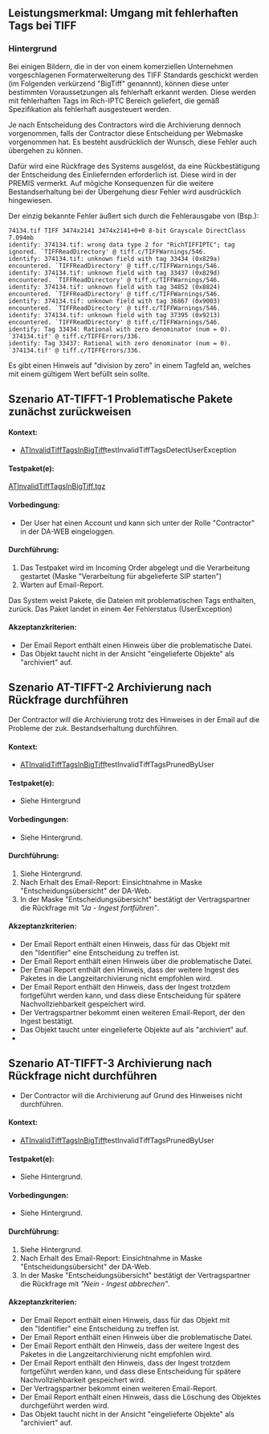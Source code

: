 ## Leistungsmerkmal: Umgang mit fehlerhaften Tags bei TIFF

### Hintergrund

Bei einigen Bildern, die in der von einem komerziellen Unternehmen vorgeschlagenen Formaterweiterung des TIFF Standards geschickt werden (im Folgenden verkürzend "BigTiff" genannnt), können diese unter bestimmten Voraussetzungen als fehlerhaft erkannt werden. Diese werden mit fehlerhaften Tags im Rich-IPTC Bereich geliefert, die gemäß Spezifikation als fehlerhaft ausgesteuert werden.

Je nach Entscheidung des Contractors wird die Archivierung dennoch vorgenommen, falls der Contractor diese Entscheidung per Webmaske vorgenommen hat. Es besteht ausdrücklich der Wunsch, diese Fehler auch übergehen zu können. 

Dafür wird eine Rückfrage des Systems ausgelöst, da eine Rückbestätigung der Entscheidung des Einliefernden erforderlich ist. Diese wird in der PREMIS vermerkt. Auf mögiche Konsequenzen für die weitere Bestandserhaltung bei der Übergehung diesr Fehler wird ausdrücklich hingewiesen. 

Der einzig bekannte Fehler äußert sich durch die Fehlerausgabe von (Bsp.): 

```
74134.tif TIFF 3474x2141 3474x2141+0+0 8-bit Grayscale DirectClass 7.094mb 
identify: 374134.tif: wrong data type 2 for "RichTIFFIPTC"; tag ignored. `TIFFReadDirectory' @ tiff.c/TIFFWarnings/546.
identify: 374134.tif: unknown field with tag 33434 (0x829a) encountered. `TIFFReadDirectory' @ tiff.c/TIFFWarnings/546.
identify: 374134.tif: unknown field with tag 33437 (0x829d) encountered. `TIFFReadDirectory' @ tiff.c/TIFFWarnings/546.
identify: 374134.tif: unknown field with tag 34852 (0x8824) encountered. `TIFFReadDirectory' @ tiff.c/TIFFWarnings/546.
identify: 374134.tif: unknown field with tag 36867 (0x9003) encountered. `TIFFReadDirectory' @ tiff.c/TIFFWarnings/546.
identify: 374134.tif: unknown field with tag 37395 (0x9213) encountered. `TIFFReadDirectory' @ tiff.c/TIFFWarnings/546.
identify: Tag 33434: Rational with zero denominator (num = 0). `374134.tif' @ tiff.c/TIFFErrors/336.
identify: Tag 33437: Rational with zero denominator (num = 0). `374134.tif' @ tiff.c/TIFFErrors/336.
```

Es gibt einen Hinweis auf "division by zero" in einem Tagfeld an, welches mit einem gültigem Wert befüllt sein sollte. 

## Szenario AT-TIFFT-1 Problematische Pakete zunächst zurückweisen

#### Kontext:

* [ATInvalidTiffTagsInBigTiff](../../test/java/de/uzk/hki/da/at/ATInvalidTiffTagsInBigTiff.java)testInvalidTiffTagsDetectUserException

#### Testpaket(e):

[ATInvalidTiffTagsInBigTiff.tgz](../../../src/test/resources/at/ATInvalidTiffTagsInBigTiff.tgz) 

#### Vorbedingung:

* Der User hat einen Account und kann sich unter der Rolle "Contractor" in der DA-WEB&nbsp;eingeloggen.

#### Durchführung:

1. Das Testpaket wird im Incoming Order abgelegt und die Verarbeitung gestartet (Maske "Verarbeitung für abgelieferte SIP starten")
1. Warten auf Email-Report.

Das System weist Pakete, die Dateien mit problematischen Tags enthalten, zurück. Das Paket landet in einem 4er Fehlerstatus (UserException)

#### Akzeptanzkriterien:

* Der Email Report enthält einen Hinweis über die problematische Datei.
* Das Objekt taucht nicht in der Ansicht "eingelieferte Objekte" als "archiviert" auf.

## Szenario AT-TIFFT-2 Archivierung nach Rückfrage durchführen 

Der Contractor will die Archivierung trotz des Hinweises in der Email auf die Probleme der zuk. Bestandserhaltung durchführen.

#### Kontext:

* [ATInvalidTiffTagsInBigTiff](../../test/java/de/uzk/hki/da/at/ATInvalidTiffTagsInBigTiff.java)testInvalidTiffTagsPrunedByUser

#### Testpaket(e):

* Siehe Hintergrund

#### Vorbedingungen:

* Siehe Hintergrund.

#### Durchführung:

1. Siehe Hintergrund.
1. Nach Erhalt des Email-Report: Einsichtnahme in Maske "Entscheidungsübersicht" der DA-Web.
1. In der Maske "Entscheidungsübersicht" bestätigt der Vertragspartner die Rückfrage mit *"Ja - Ingest fortführen"*.

#### Akzeptanzkriterien:

* Der Email Report enthält einen Hinweis, dass für das Objekt mit den&nbsp;﻿"Identifier" eine Entscheidung zu treffen ist.
* Der Email Report enthält einen Hinweis über die problematische Datei.
* Der Email Report enthält den Hinweis, dass der weitere Ingest des Paketes in die Langzeitarchivierung nicht empfohlen wird.
* Der Email Report enthält den Hinweis, dass der Ingest trotzdem fortgeführt werden kann, und dass diese Entscheidung für spätere Nachvollziehbarkeit gespeichert wird.
* Der Vertragspartner bekommt einen weiteren Email-Report, der den Ingest bestätigt.
* Das Objekt taucht unter eingelieferte Objekte auf als "archiviert" auf.&nbsp;
* &nbsp;

## Szenario AT-TIFFT-3 Archivierung nach Rückfrage nicht durchführen 

* Der Contractor will die Archivierung auf Grund des Hinweises nicht durchführen.

#### Kontext:

* [ATInvalidTiffTagsInBigTiff](../../test/java/de/uzk/hki/da/at/ATInvalidTiffTagsInBigTiff.java)testInvalidTiffTagsPrunedByUser

#### Testpaket(e):

* Siehe Hintergrund.

#### Vorbedingungen:

* Siehe Hintergrund.

#### Durchführung:

1. Siehe Hintergrund.
1. Nach Erhalt des Email-Report: Einsichtnahme in Maske "Entscheidungsübersicht" der DA-Web.
1. In der Maske "Entscheidungsübersicht" bestätigt der Vertragspartner die Rückfrage mit *"Nein - Ingest abbrechen"*.

#### Akzeptanzkriterien:

* Der Email Report enthält einen Hinweis,&nbsp;dass für das Objekt mit den&nbsp;﻿"Identifier" eine Entscheidung zu treffen ist.
* Der Email Report enthält einen Hinweis über die problematische Datei.
* Der Email Report enthält den Hinweis, dass der weitere Ingest des Paketes in die Langzeitarchivierung nicht empfohlen wird.
* Der Email Report enthält den Hinweis, dass der Ingest trotzdem fortgeführt werden kann, und dass diese Entscheidung für spätere Nachvollziehbarkeit gespeichert wird.
* Der Vertragspartner bekommt einen weiteren Email-Report.
* Der Email Report enthält einen Hinweis, dass die Löschung des Objektes durchgeführt werden wird.
* Das Objekt taucht nicht in der Ansicht "eingelieferte Objekte" als "archiviert" auf.
